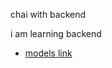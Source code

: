  chai with backend
 
 i am learning backend 
 - [models link](https://app.eraser.io/workspace/YtPqZ1VogxGy1jzIDkzj) 